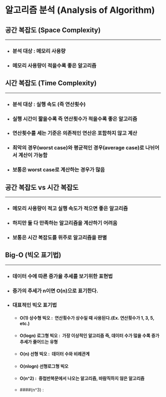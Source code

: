 알고리즘 분석 (Analysis of Algorithm)
====================================
## 공간 복잡도 (Space Complexity)
-----------------------------------
* ### 분석 대상 : 메모리 사용량
* ### 메모리 사용량이 적을수록 좋은 알고리즘

## 시간 복잡도 (Time Complexity)
----------------------------------------
* ### 분석 대상 : **실행 속도** (즉 연산횟수)
* ### 실행 시간이 짧을수록 즉 연산횟수가 적을수록 좋은 알고리즘
* ### 연산횟수를 세는 기준은 의존적인 연산은 포함하지 않고 계산
* ### 최악의 경우(worst case)와 평균적인 경우(average case)로 나뉘어서 계산이 가능함
* ### 보통은 **worst case**로 계산하는 경우가 많음

## 공간 복잡도 vs 시간 복잡도
-----------------------------------------
* ### 메모리 사용량이 적고 실행 속도가 적으면 좋은 알고리즘
* ### 하지만 둘 다 만족하는 알고리즘을 계산하기 어려움
* ### 보통은 **시간 복잡도**를 위주로 알고리즘을 판별

## Big-O (빅오 표기법)
-----------------------------------------
* ### 데이터 수에 따른 증가율 추세를 보기위한 표현법
* ### 증가의 추세가 n이면 O(n)으로 표기한다.
* ### 대표적인 빅오 표기법
    - #### O(1) 상수형 빅오 :&nbsp; 연산횟수가 상수일 때 사용된다.(Ex. 연산횟수가 1, 3, 5, etc.)
    - #### O(logn) 로그형 빅오 :&nbsp; 가장 이상적인 알고리즘 즉, 데이터 수가 많을 수록 증가 추세가 줄어드는 유형
    - #### O(n) 선형 빅오 :&nbsp; 데이터 수와 비례관계
    - #### O(nlogn) 선형로그형 빅오
    - #### O(n^2) :&nbsp; 중첩반복문에서 나오는 알고리즘, 바람직하지 않은 알고리즘
    - ####(n^3) :
